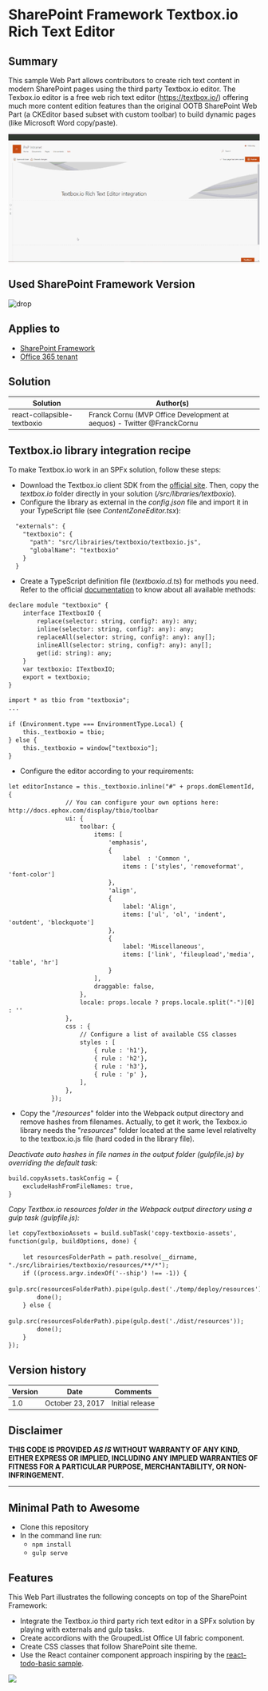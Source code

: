 # SharePoint Framework Textbox.io Rich Text Editor

## Summary
This sample Web Part allows contributors to create rich text content in modern SharePoint pages using the third party Textbox.io editor.
The Texbox.io editor is a free web rich text editor (https://textbox.io/) offering much more content edition features than the original OOTB SharePoint Web Part (a CKEditor based subset with custom toolbar) to build dynamic pages (like Microsoft Word copy/paste).

<p align="center">
  <img src="./images/react-textboxio.gif"/>
</p>

## Used SharePoint Framework Version 
![drop](https://img.shields.io/badge/drop-1.3.0-green.svg)

## Applies to

* [SharePoint Framework](https:/dev.office.com/sharepoint)
* [Office 365 tenant](https://dev.office.com/sharepoint/docs/spfx/set-up-your-development-environment)

## Solution

Solution|Author(s)
--------|---------
react-collapsible-textboxio | Franck Cornu (MVP Office Development at aequos) - Twitter @FranckCornu

## Textbox.io library integration recipe

To make Textbox.io work in an SPFx solution, follow these steps:

- Download the Textbox.io client SDK from the [official site](https://textbox.io/thank-you-for-downloading/). Then, copy the *textbox.io* folder directly in your solution (*/src/libraries/textboxio*).
- Configure the library as external in the *config.json* file and import it in your TypeScript file (see *ContentZoneEditor.tsx*):

```
  "externals": {
    "textboxio": {
      "path": "src/librairies/textboxio/textboxio.js",
      "globalName": "textboxio"
    }
  }
```

- Create a TypeScript definition file (*textboxio.d.ts*) for methods you need. Refer to the official [documentation](http://docs.ephox.com/display/tbio/API+reference) to know about all available methods:

```
declare module "textboxio" {
    interface ITextboxIO {
        replace(selector: string, config?: any): any;
        inline(selector: string, config?: any): any;
        replaceAll(selector: string, config?: any): any[];
        inlineAll(selector: string, config?: any): any[];
        get(id: string): any;
    }
    var textboxio: ITextboxIO;
    export = textboxio;
}
```
```
import * as tbio from "textboxio";
...

if (Environment.type === EnvironmentType.Local) {
    this._textboxio = tbio;
} else {
    this._textboxio = window["textboxio"];
}
```

- Configure the editor according to your requirements:

```
let editorInstance = this._textboxio.inline("#" + props.domElementId, {
                // You can configure your own options here: http://docs.ephox.com/display/tbio/toolbar
                ui: {
                    toolbar: {
                        items: [
                            'emphasis',
                            {  
                                label  : 'Common ',
                                items : ['styles', 'removeformat', 'font-color']
                            },
                            'align',
                            {
                                label: 'Align',
                                items: ['ul', 'ol', 'indent', 'outdent', 'blockquote']
                            },
                            {
                                label: 'Miscellaneous',
                                items: ['link', 'fileupload','media', 'table', 'hr']
                            }
                        ],
                        draggable: false,
                    },
                    locale: props.locale ? props.locale.split("-")[0] : ''
                },
                css : {
                    // Configure a list of available CSS classes   
                    styles : [     
                        { rule : 'h1'},
                        { rule : 'h2'},
                        { rule : 'h3'},
                        { rule : 'p' },                  
                    ],
                },
            });
```

- Copy the "*/resources*" folder into the Webpack output directory and remove hashes from filenames. Actually, to get it work, the Texbox.io library needs the "*resources*" folder located at the same level relativelty to the textbox.io.js file (hard coded in the library file).

*Deactivate auto hashes in file names in the output folder (gulpfile.js) by overriding the default task:*

```
build.copyAssets.taskConfig = {
    excludeHashFromFileNames: true,
}

```
*Copy Textbox.io resources folder in the Webpack output directory using a gulp task (gulpfile.js):*

```
let copyTextboxioAssets = build.subTask('copy-textboxio-assets', function(gulp, buildOptions, done) {

    let resourcesFolderPath = path.resolve(__dirname, "./src/librairies/textboxio/resources/**/*");
    if ((process.argv.indexOf('--ship') !== -1)) {
        gulp.src(resourcesFolderPath).pipe(gulp.dest('./temp/deploy/resources'));
        done();
    } else {
        gulp.src(resourcesFolderPath).pipe(gulp.dest('./dist/resources'));
        done();
    }
});
```

## Version history

Version|Date|Comments
-------|----|--------
1.0 | October 23, 2017 | Initial release

## Disclaimer
**THIS CODE IS PROVIDED *AS IS* WITHOUT WARRANTY OF ANY KIND, EITHER EXPRESS OR IMPLIED, INCLUDING ANY IMPLIED WARRANTIES OF FITNESS FOR A PARTICULAR PURPOSE, MERCHANTABILITY, OR NON-INFRINGEMENT.**

---

## Minimal Path to Awesome

- Clone this repository
- In the command line run:
  - `npm install`
  - `gulp serve`

## Features
This Web Part illustrates the following concepts on top of the SharePoint Framework:

- Integrate the Textbox.io third party rich text editor in a SPFx solution by playing with externals and gulp tasks.
- Create accordions with the GroupedList Office UI fabric component.
- Create CSS classes that follow SharePoint site theme.
- Use the React container component approach inspiring by the [react-todo-basic sample](https://github.com/SharePoint/sp-dev-fx-webparts/tree/master/samples/react-todo-basic).

<img src="https://telemetry.sharepointpnp.com/sp-dev-fx-webparts/samples/react-collapsible-textboxio" />